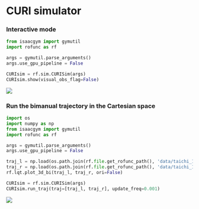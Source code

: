 # CURI simulator

### Interactive mode 
```python
from isaacgym import gymutil
import rofunc as rf

args = gymutil.parse_arguments()
args.use_gpu_pipeline = False

CURIsim = rf.sim.CURISim(args)
CURIsim.show(visual_obs_flag=False)
```

![](../img/Videos/curi_interactive.gif)

### Run the bimanual trajectory in the Cartesian space

```python
import os
import numpy as np
from isaacgym import gymutil
import rofunc as rf

args = gymutil.parse_arguments()
args.use_gpu_pipeline = False

traj_l = np.load(os.path.join(rf.file.get_rofunc_path(), 'data/taichi_1l.npy'))
traj_r = np.load(os.path.join(rf.file.get_rofunc_path(), 'data/taichi_1r.npy'))
rf.lqt.plot_3d_bi(traj_l, traj_r, ori=False)

CURIsim = rf.sim.CURISim(args)
CURIsim.run_traj(traj=[traj_l, traj_r], update_freq=0.001)
```

![](../img/Videos/CURITaichiFlat.gif)

